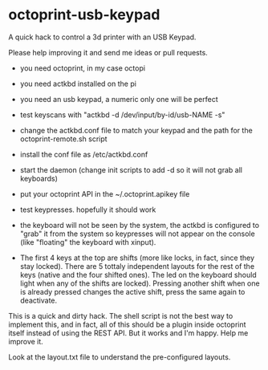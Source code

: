 # octoprint-usb-keypad
A quick hack to control a 3d printer with an USB Keypad.

Please help improving it and send me ideas or pull requests.

- you need octoprint, in my case octopi
- you need actkbd installed on the pi
- you need an usb keypad, a numeric only one will be perfect

- test keyscans with "actkbd -d /dev/input/by-id/usb-NAME -s"
- change the actkbd.conf file to match your keypad and the path for the octoprint-remote.sh script
- install the conf file as /etc/actkbd.conf
- start the daemon (change init scripts to add -d <device> so it will not grab all keyboards)
- put your octoprint API in the ~/.octoprint.apikey file
- test keypresses. hopefully it should work

- the keyboard will not be seen by the system, the actkbd is configured to "grab" it from the system so keypresses will not appear on the console (like "floating" the keyboard with xinput).
- The first 4 keys at the top are shifts (more like locks, in fact, since they stay locked). There are 5 tottaly independent layouts for the rest of the keys (native and the four shifted ones). The led on the keyboard should light when any of the shifts are locked). Pressing another shift when one is already pressed changes the active shift, press the same again to deactivate.

This is a quick and dirty hack. The shell script is not the best way to implement this, and in fact, all of this should be a plugin inside octoprint itself instead of using the REST API. But it works and I'm happy. Help me improve it.

Look at the layout.txt file to understand the pre-configured layouts.

